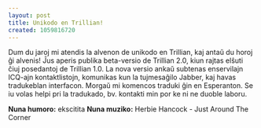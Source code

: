 ```yaml
---
layout: post
title: Unikodo en Trillian!
created: 1059816720
---
```

Dum du jaroj mi atendis la alvenon de unikodo en Trillian, kaj antaŭ du horoj ĝi alvenis!  Ĵus aperis publika beta-versio de Trillian 2.0, kiun rajtas elŝuti ĉiuj posedantoj de Trillian 1.0.  La nova versio ankaŭ subtenas enservilajn ICQ-ajn kontaktlistojn, komunikas kun la tujmesaĝilo Jabber, kaj havas tradukeblan interfacon.  Morgaŭ mi komencos traduki ĝin en Esperanton.  Se iu volas helpi pri la tradukado, bv. kontakti min por ke ni ne duoble laboru.

<b>Nuna humoro:</b> ekscitita
<b>Nuna muziko:</b> Herbie Hancock - Just Around The Corner
